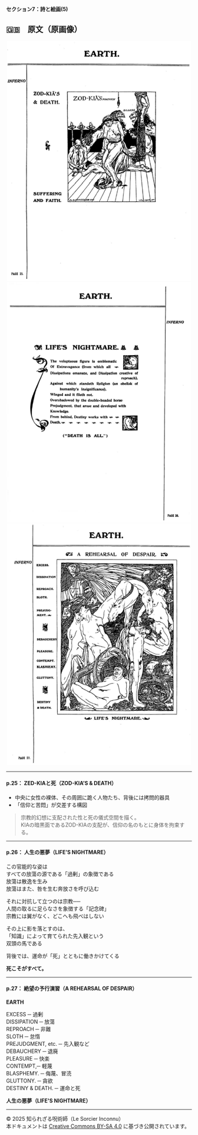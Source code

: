 #### セクション7：詩と絵画(5)

## 🇬🇧　原文（原画像）

<div align="center">
 <img src="if25.png" width="500"><br>
 <img src="if26.png" width="500"><br>
 <img src="if27.png" width="500"><br>
</div>

---

#### p.25： ZED-KIAと死（ZOD-KIA’S & DEATH）

- 中央に女性の裸体、その周囲に跪く人物たち、背後には拷問的器具
- 「信仰と苦悶」が交差する構図

> 宗教的幻想に支配された性と死の儀式空間を描く。  
> KIAの暗黒面であるZOD-KIAの支配が、信仰の名のもとに身体を拘束する。

---

#### p.26： 人生の悪夢（LIFE’S NIGHTMARE）

この官能的な姿は  
すべての放蕩の源である「過剰」の象徴である  
放蕩は散逸を生み  
放蕩はまた、咎を生む奔放さを呼び込む  

それに対抗して立つのは宗教──  
人間の取るに足らなさを象徴する「記念碑」  
宗教には翼がなく、どこへも飛べはしない  

その上に影を落とすのは、  
「知識」によって育てられた先入観という  
双頭の馬である  

背後では、運命が「死」とともに働きかけてくる  

**死こそがすべて。**

---

#### p.27： 絶望の予行演習（A REHEARSAL OF DESPAIR）

**EARTH**  

EXCESS ─ 過剰  
DISSIPATION ─ 放蕩  
REPROACH ─ 非難  
SLOTH ─ 怠惰  
PREJUDGMENT, etc. ─ 先入観など  
DEBAUCHERY ─ 退廃  
PLEASURE ─ 快楽  
CONTEMPT,─ 軽蔑  
BLASPHEMY. ─ 侮蔑、冒涜  
GLUTTONY. ─ 貪欲  
DESTINY & DEATH. ─ 運命と死  

**人生の悪夢（LIFE'S NIGHTMARE）**

---

© 2025 知られざる呪術師（Le Sorcier Inconnu）  
本ドキュメントは [Creative Commons BY-SA 4.0](https://creativecommons.org/licenses/by-sa/4.0/deed.ja) に基づき公開されています。
